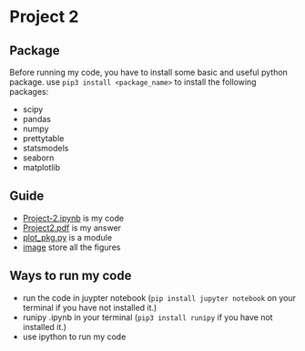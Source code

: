# Project 2

## Package
  Before running my code, you have to install some basic and useful python package. 
  use `pip3 install <package_name>` to install the following packages:
  - scipy
  - pandas
  - numpy
  - prettytable
  - statsmodels
  - seaborn
  - matplotlib
  
## Guide
  - [Project-2.ipynb](https://github.com/QijunYang1/Fintech-545/blob/main/Week02/Project-2.ipynb) is my code
  - [Project2.pdf](https://github.com/QijunYang1/Fintech-545/blob/main/Week02/Project2.pdf) is my answer
  - [plot_pkg.py](https://github.com/QijunYang1/Fintech-545/blob/main/Week02/plot_pkg.py) is a module
  - [image](https://github.com/QijunYang1/Fintech-545/blob/main/Week02/image) store all the figures
  
 ## Ways to run my code
  - run the code in juypter notebook (`pip install jupyter notebook` on your terminal if you have not installed it.)
  - runipy .ipynb in your terminal (`pip3 install runipy` if you have not installed it.)
  - use ipython to run my code
